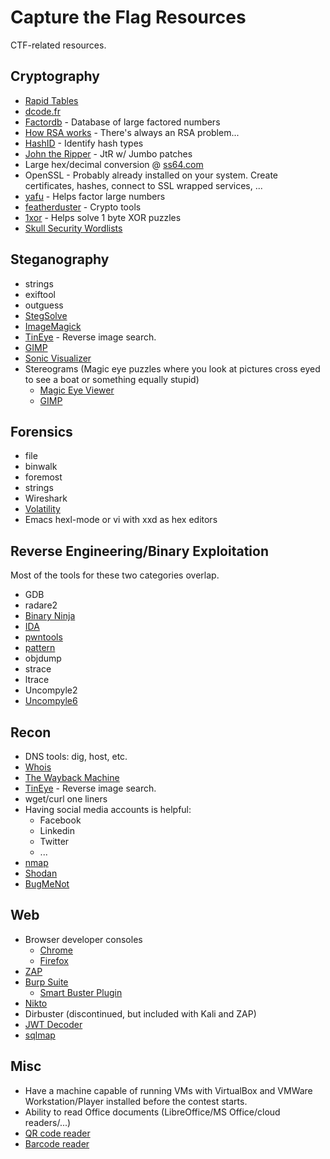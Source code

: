 # Capture the Flag Resources
CTF-related resources.

## Cryptography
- [Rapid Tables](https://www.rapidtables.com)
- [dcode.fr](https://www.dcode.fr/tools-list)
- [Factordb](http://factordb.com) - Database of large factored numbers
- [How RSA works](https://simple.wikipedia.org/wiki/RSA_algorithm) - There's always an RSA problem...
- [HashID](https://github.com/psypanda/hashID) - Identify hash types
- [John the Ripper](https://github.com/magnumripper/JohnTheRipper) - JtR w/ Jumbo patches
- Large hex/decimal conversion @ [ss64.com](http://ss64.com/convert.html)
- OpenSSL - Probably already installed on your system. Create certificates, hashes, connect to SSL wrapped services, ...
- [yafu](https://sourceforge.net/projects/yafu/) - Helps factor large numbers
- [featherduster](https://github.com/nccgroup/featherduster) - Crypto tools
- [1xor](https://github.com/droberson/1xor) - Helps solve 1 byte XOR puzzles
- [Skull Security Wordlists](https://wiki.skullsecurity.org/Passwords)

## Steganography
- strings
- exiftool
- outguess
- [StegSolve](http://www.caesum.com/handbook/Stegsolve.jar)
- [ImageMagick](https://www.imagemagick.org)
- [TinEye](https://www.tineye.com) - Reverse image search.
- [GIMP](https://www.gimp.org)
- [Sonic Visualizer](https://www.sonicvisualiser.org)
- Stereograms (Magic eye puzzles where you look at pictures cross eyed to see a boat or something equally stupid)
  - [Magic Eye Viewer](http://magiceye.ecksdee.co.uk)
  - [GIMP](https://georgik.rocks/how-to-decode-stereogram-by-gimp)

## Forensics
- file
- binwalk
- foremost
- strings
- Wireshark
- [Volatility](http://www.volatilityfoundation.org)
- Emacs hexl-mode or vi with xxd as hex editors

## Reverse Engineering/Binary Exploitation
Most of the tools for these two categories overlap.
- GDB
- radare2
- [Binary Ninja](https://binary.ninja)
- [IDA](https://www.hex-rays.com/products/ida/support/download_freeware.shtml)
- [pwntools](https://docs.pwntools.com/en/stable/)
- [pattern](https://github.com/droberson/pattern)
- objdump
- strace
- ltrace
- Uncompyle2
- [Uncompyle6](https://github.com/rocky/python-uncompyle6)

## Recon
- DNS tools: dig, host, etc.
- [Whois](https://whois.icann.org/en)
- [The Wayback Machine](https://archive.org/)
- [TinEye](https://www.tineye.com) - Reverse image search.
- wget/curl one liners
- Having social media accounts is helpful:
  - Facebook
  - Linkedin
  - Twitter
  - ...
- [nmap](https://nmap.org)
- [Shodan](https://www.shodan.io)
- [BugMeNot](http://bugmenot.com)

## Web
- Browser developer consoles
  - [Chrome](https://developers.google.com/web/tools/chrome-devtools)
  - [Firefox](https://developer.mozilla.org/en-US/docs/Tools/Web_Console)
- [ZAP](https://www.owasp.org/index.php/OWASP_Zed_Attack_Proxy_Project)
- [Burp Suite](https://portswigger.net/burp)
  - [Smart Buster Plugin](https://github.com/pathetiq/BurpSmartBuster)
- [Nikto](https://cirt.net/Nikto2)
- Dirbuster (discontinued, but included with Kali and ZAP)
- [JWT Decoder](https://jwt.io/)
- [sqlmap](http://sqlmap.org)

## Misc
- Have a machine capable of running VMs with VirtualBox and VMWare Workstation/Player installed before the contest starts.
- Ability to read Office documents (LibreOffice/MS Office/cloud readers/...)
- [QR code reader](https://webqr.com)
- [Barcode reader](https://online-barcode-reader.inliteresearch.com)
